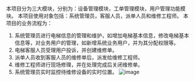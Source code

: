 本项目分为三大模块，分别为：设备管理模块，工单管理模块，用户管理功能模块。
本项目使用对象包括：系统管理员，客服人员，派单人员和维修工程师。
本项目的业务流程为：
1.	系统管理员进行电梯信息的管理和维护，如增加电梯基本信息，修改电梯基本信息等，对业务用户的管理，如新增系统业务用户，并为其分配权限等。
2.	电梯客服人员受理用户投诉，并创建维修单。
3.	派单人员收到客服人员的维修单后，派发给维修工程师。
4.	维修工程师进行现场修理，并在处理完成后关闭维修单。
5.	系统管理员实时监控待维修设备的实时位置。
![image](https://github.com/0NPNM0/Equipment_management_system_LowCodeDevelopment/assets/98509588/8140d8cf-9f44-41e5-a2bd-65cc9b713bdd)
